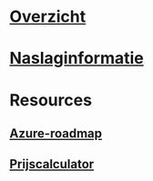 # [Overzicht](index.md)
# [Naslaginformatie](http://docs.microsoft.com/dotnet/api/?term=Microsoft.Azure)
# Resources
## [Azure-roadmap](https://azure.microsoft.com/roadmap/)
## [Prijscalculator](https://azure.microsoft.com/pricing/calculator/)

